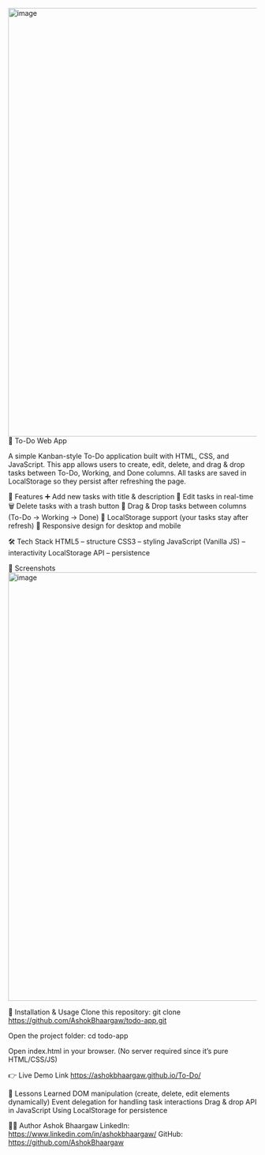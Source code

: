 <img width="1920" height="868" alt="image" src="https://github.com/user-attachments/assets/6349dadb-8951-42a5-b04d-c647e336df1f" />📝 To-Do Web App

A simple Kanban-style To-Do application built with HTML, CSS, and JavaScript.
This app allows users to create, edit, delete, and drag & drop tasks between To-Do, Working, and Done columns. All tasks are saved in LocalStorage so they persist after refreshing the page.

🚀 Features
➕ Add new tasks with title & description
📝 Edit tasks in real-time
🗑️ Delete tasks with a trash button
🎯 Drag & Drop tasks between columns (To-Do → Working → Done)
💾 LocalStorage support (your tasks stay after refresh)
🎨 Responsive design for desktop and mobile


🛠️ Tech Stack
HTML5 – structure
CSS3 – styling
JavaScript (Vanilla JS) – interactivity
LocalStorage API – persistence

📸 Screenshots
<img width="1920" height="868" alt="image" src="https://github.com/user-attachments/assets/5c694580-bb82-41ad-bd14-4ee0d184b860" />


📂 Installation & Usage
Clone this repository:
git clone https://github.com/AshokBhaargaw/todo-app.git

Open the project folder:
cd todo-app

Open index.html in your browser.
(No server required since it’s pure HTML/CSS/JS)

👉 Live Demo Link
https://ashokbhaargaw.github.io/To-Do/

📖 Lessons Learned
DOM manipulation (create, delete, edit elements dynamically)
Event delegation for handling task interactions
Drag & drop API in JavaScript
Using LocalStorage for persistence


👨‍💻 Author
Ashok Bhaargaw
LinkedIn: https://www.linkedin.com/in/ashokbhaargaw/
GitHub: https://github.com/AshokBhaargaw
